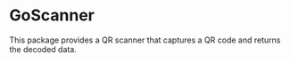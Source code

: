 # GoScanner

This package provides a QR scanner that captures a QR code and returns the decoded data.
